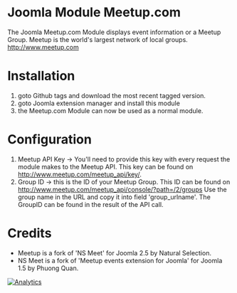 Joomla Module Meetup.com
=================

The Joomla Meetup.com Module displays event information or a Meetup Group.
Meetup is the world's largest network of local groups. http://www.meetup.com

Installation
=================
1. goto Github tags and download the most recent tagged version.
2. goto Joomla extension manager and install this module
3. the Meetup.com Module can now be used as a normal module.

Configuration
=================
1. Meetup API Key -> You'll need to provide this key with every request the module makes to the Meetup API. This key can be found on http://www.meetup.com/meetup_api/key/.
2. Group ID -> this is the ID of your Meetup Group. This ID can be found on http://www.meetup.com/meetup_api/console/?path=/2/groups Use the group name in the URL and copy it into field 'group_urlname'. The GroupID can be found in the result of the API call.

Credits
=================
* Meetup is a fork of 'NS Meet' for Joomla 2.5 by Natural Selection.
* NS Meet is a fork of 'Meetup events extension for Joomla' for Joomla 1.5 by Phuong Quan.

[![Analytics](https://ga-beacon.appspot.com/UA-2000642-17/hans2103/mod_meetup)](https://github.com/igrigorik/ga-beacon)
